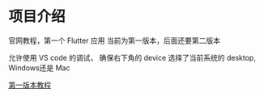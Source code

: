 # 项目介绍

官网教程，第一个 Flutter 应用
当前为第一版本，后面还要第二版本

允许使用 VS code 的调试， 确保右下角的 device 选择了当前系统的 desktop, Windows还是 Mac

[第一版本教程](https://codelabs.developers.google.com/codelabs/flutter-codelab-first?hl=zh-cn&authuser=0#8)
